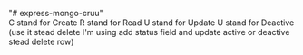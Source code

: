 "# express-mongo-cruu"  
C stand for Create
R stand for Read
U stand for Update
U stand for Deactive (use it stead delete I'm using add status field and update active or deactive stead delete row)
